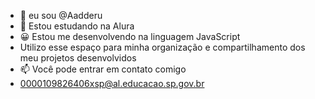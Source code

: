 - 👋 eu sou @Aadderu
- 👀 Estou estudando na Alura
- 😀 Estou me desenvolvendo na linguagem JavaScript
- Utilizo esse espaço para minha organização e
  compartilhamento dos meu projetos desenvolvidos
- 📫 Você pode entrar em contato comigo
-  0000109826406xsp@al.educacao.sp.gov.br 
